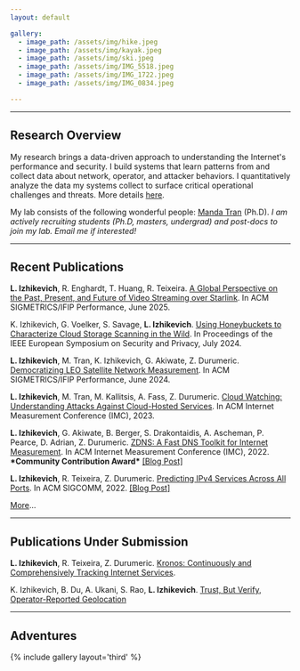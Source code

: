 ```yaml
---
layout: default

gallery:
  - image_path: /assets/img/hike.jpeg
  - image_path: /assets/img/kayak.jpeg
  - image_path: /assets/img/ski.jpeg
  - image_path: /assets/img/IMG_5518.jpeg
  - image_path: /assets/img/IMG_1722.jpeg
  - image_path: /assets/img/IMG_0834.jpeg

---
```


* * *
## Research Overview

My research brings a data-driven approach to understanding the Internet's performance and security. 
I build systems that learn patterns from and collect data about network, operator, and attacker behaviors. 
I quantitatively analyze the data my systems collect to surface critical operational challenges and threats.
More details [here](assets/app_materials/ResearchStatement.pdf).

My lab consists of the following wonderful people: [Manda Tran](https://mandatran.github.io/) (Ph.D).
*I am actively recruiting students (Ph.D, masters, undergrad) and post-docs to join my lab. Email me if interested!*

* * *
## Recent Publications 

**L. Izhikevich**, R. Enghardt, T. Huang, R. Teixeira. [A Global Perspective on the Past, Present, and Future of Video Streaming over Starlink](https://arxiv.org/abs/2409.09846). In ACM SIGMETRICS/IFIP Performance, June 2025.

K. Izhikevich, G. Voelker, S. Savage, **L. Izhikevich**. [Using Honeybuckets to Characterize Cloud Storage Scanning in the Wild](/assets/papers/honeybuckets.pdf). In Proceedings of the IEEE European Symposium on Security and Privacy, July 2024.

**L. Izhikevich**, M. Tran, K. Izhikevich,  G. Akiwate, Z. Durumeric. [Democratizing LEO Satellite Network Measurement](/assets/papers/LEO-HitchHiking.pdf). In ACM SIGMETRICS/IFIP Performance, June 2024.

**L. Izhikevich**, M. Tran, M. Kallitsis, A. Fass, Z. Durumeric. [Cloud Watching: Understanding Attacks Against Cloud-Hosted Services](/assets/papers/Cloud_Watching.pdf). In ACM Internet Measurement Conference (IMC), 2023. 

**L. Izhikevich**, G. Akiwate, B. Berger, S. Drakontaidis, A. Ascheman, P. Pearce, D. Adrian, Z. Durumeric. [ZDNS: A Fast DNS Toolkit for Internet Measurement](/assets/papers/ZDNS.pdf). In ACM Internet Measurement Conference (IMC), 2022. 
**\*Community Contribution Award\*** [[Blog Post]](https://blog.apnic.net/2023/03/22/zdns-a-fast-dns-toolkit-for-internet-measurement/) 

**L. Izhikevich**, R. Teixeira, Z. Durumeric. [Predicting IPv4 Services Across All Ports](/assets/papers/gps.pdf). In ACM SIGCOMM, 2022. [[Blog Post]](https://blog.apnic.net/2022/10/11/predicting-ipv4-services-across-all-ports/)

[More](/publications/)...

***
## Publications Under Submission

**L. Izhikevich**, R. Teixeira, Z. Durumeric. [Kronos: Continuously and Comprehensively Tracking Internet Services]().

K. Izhikevich, B. Du, A. Ukani, S. Rao, **L. Izhikevich**. [Trust, But Verify, Operator-Reported Geolocation]()

* * *
## Adventures

{% include gallery layout='third' %}
